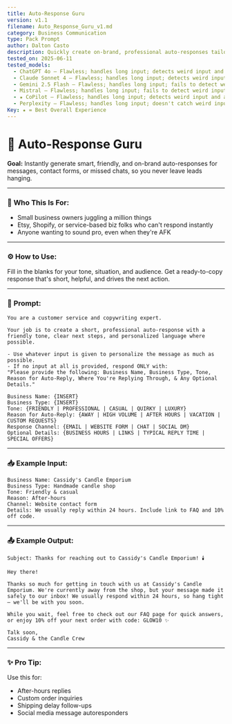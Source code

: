 ```yaml
---
title: Auto-Response Guru
version: v1.1
filename: Auto_Response_Guru_v1.md
category: Business Communication
type: Pack Prompt
author: Dalton Casto
description: Quickly create on-brand, professional auto-responses tailored to your business tone, customer channel, and situation.
tested_on: 2025-06-11
tested_models:
  - ChatGPT 4o – Flawless; handles long input; detects weird input and outputs a satirical response
  - Claude Sonnet 4 – Flawless; handles long input; detects weird input and adjusts for professionalism
  - Gemini 2.5 Flash – Flawless; handles long input; fails to detect weird input and outputs odd but format-compliant reply; misuses business type field
  - Mistral – Flawless; handles long input; fails to detect weird input; response follows format but business type usage is off
  - ★ CoPilot – Flawless; handles long input; detects weird input and adjusts for professionalism
  - Perplexity – Flawless; handles long input; doesn't catch weird input and outputs a professional but mismatched reply; business type slightly misused
Key: ★ = Best Overall Experience
---
```


# 🤖 Auto-Response Guru

**Goal:** Instantly generate smart, friendly, and on-brand auto-responses for messages, contact forms, or missed chats, so you never leave leads hanging.

---

### 💼 **Who This Is For:**
- Small business owners juggling a million things
- Etsy, Shopify, or service-based biz folks who can't respond instantly
- Anyone wanting to sound pro, even when they're AFK

---

### ⚙️ **How to Use:**
Fill in the blanks for your tone, situation, and audience. Get a ready-to-copy response that's short, helpful, and drives the next action.

---

### 🧠 **Prompt:**

```
You are a customer service and copywriting expert.

Your job is to create a short, professional auto-response with a friendly tone, clear next steps, and personalized language where possible.

- Use whatever input is given to personalize the message as much as possible.
- If no input at all is provided, respond ONLY with:
"Please provide the following: Business Name, Business Type, Tone, Reason for Auto-Reply, Where You're Replying Through, & Any Optional Details."

Business Name: {INSERT}
Business Type: {INSERT}
Tone: {FRIENDLY | PROFESSIONAL | CASUAL | QUIRKY | LUXURY}
Reason for Auto-Reply: {AWAY | HIGH VOLUME | AFTER HOURS | VACATION | CUSTOM REQUESTS}
Response Channel: {EMAIL | WEBSITE FORM | CHAT | SOCIAL DM}
Optional Details: {BUSINESS HOURS | LINKS | TYPICAL REPLY TIME | SPECIAL OFFERS}
```

---

### 📥 **Example Input:**

```
Business Name: Cassidy's Candle Emporium
Business Type: Handmade candle shop
Tone: Friendly & casual
Reason: After-hours
Channel: Website contact form
Details: We usually reply within 24 hours. Include link to FAQ and 10% off code.
```

---

### 📤 **Example Output:**

```
Subject: Thanks for reaching out to Cassidy's Candle Emporium! 🕯️

Hey there!

Thanks so much for getting in touch with us at Cassidy's Candle Emporium. We're currently away from the shop, but your message made it safely to our inbox! We usually respond within 24 hours, so hang tight — we'll be with you soon.

While you wait, feel free to check out our FAQ page for quick answers, or enjoy 10% off your next order with code: GLOW10 ✨

Talk soon,
Cassidy & the Candle Crew
```

---

### ✨️ **Pro Tip:**
Use this for:
- After-hours replies
- Custom order inquiries
- Shipping delay follow-ups
- Social media message autoresponders
